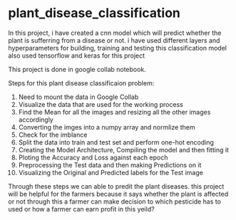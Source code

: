 # plant_disease_classification
In this project, i have created a cnn model which will predict whether the plant is sufferring from a disease or not. i have used different layers and hyperparameters for building, training and testing this classification model also used tensorflow and keras for this project

This project is done in google collab notebook.

Steps for this plant disease classificaion problem:

1. Need to mount the data in Google Collab
2. Visualize the data that are used for the working process
3. Find the Mean for all the images and resizing all the other images accordingly
4. Converting the imges into a numpy array and normlize them
5. Check for the imblance
6. Split the data into train and test set and perform one-hot encoding
7. Creating the Model Architecture, Compiling the model and then fitting it
8. Ploting the Accuracy and Loss against each epoch
9. Preprocessing the Test data and then making Predictions on it
10. Visualizing the Original and Predicted labels for the Test image
    
Through these steps we can able to predit the plant diseases. this project will be helpful for the farmers because it says whether the plant is affected or not through this a farmer can make decision to which pesticide has to used or how a farmer can earn profit in this yeild?
